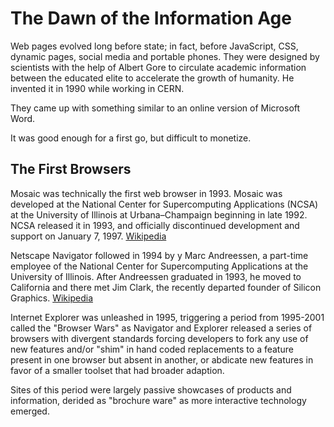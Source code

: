 # The Dawn of the Information Age

Web pages evolved long before state; in fact, before JavaScript, CSS, dynamic pages,
social media and portable phones. They were designed by scientists with the help 
of Albert Gore to circulate academic information between the educated elite to 
accelerate the growth of humanity. He invented it in 1990 while working in CERN. 

They came up with something similar to an online version of Microsoft Word. 

It was good enough for a first go, but difficult to monetize. 

## The First Browsers

Mosaic was technically the first web browser in 1993. Mosaic was developed 
at the National Center for Supercomputing Applications (NCSA)
at the University of Illinois at Urbana–Champaign beginning in late 1992.
NCSA released it in 1993, and officially discontinued development 
and support on January 7, 1997. [Wikipedia](https://en.wikipedia.org/wiki/Mosaic_(web_browser))

Netscape Navigator followed in 1994 by y Marc Andreessen, 
a part-time employee of the National Center for Supercomputing
Applications at the University of Illinois. After Andreessen graduated in 1993, 
he moved to California and there met Jim Clark, the recently departed founder of
Silicon Graphics. [Wikipedia](https://en.wikipedia.org/wiki/Netscape_Navigator)

Internet Explorer was unleashed in 1995, triggering a period from 1995-2001 called the 
"Browser Wars" as Navigator and Explorer released a series of browsers with divergent 
standards forcing developers to fork any use of new features and/or "shim" in 
hand coded replacements to a feature present in one browser but absent in another,
or abdicate new features in favor of a smaller toolset that had broader adaption.  

Sites of this period were largely passive showcases of products and information,
derided as "brochure ware" as more interactive technology emerged. 